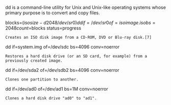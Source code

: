 dd is a command-line utility for Unix and Unix-like operating systems whose primary purpose is to convert and copy files.


blocks=$(isosize -d 2048 /dev/sr0)
dd if=/dev/sr0 of=isoimage.iso bs=2048 count=$blocks status=progress

	Creates an ISO disk image from a CD-ROM, DVD or Blu-ray disk.[7]

dd if=system.img of=/dev/sdc bs=4096 conv=noerror

	Restores a hard disk drive (or an SD card, for example) from a previously created image.

dd if=/dev/sda2 of=/dev/sdb2 bs=4096 conv=noerror

	Clones one partition to another.

dd if=/dev/ad0 of=/dev/ad1 bs=1M conv=noerror

	Clones a hard disk drive "ad0" to "ad1".
